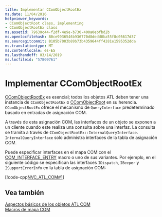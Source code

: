 ```yaml
---
title: Implementar CComObjectRootEx
ms.date: 11/04/2016
helpviewer_keywords:
- CComObjectRoot class, implementing
- CComObjectRootEx class
ms.assetid: 79630c44-f2df-4e9e-b730-400a0ebfbd2b
ms.openlocfilehash: 80ce9936546b936770d8dedd0ba55f8c05617d37
ms.sourcegitcommit: 8105b7003b89b73b4359644ff4281e1595352dda
ms.translationtype: MT
ms.contentlocale: es-ES
ms.lasthandoff: 03/14/2019
ms.locfileid: "57809761"
---
```

# <a name="implementing-ccomobjectrootex"></a>Implementar CComObjectRootEx

[CComObjectRootEx](../atl/reference/ccomobjectrootex-class.md) es esencial; todos los objetos ATL deben tener una instancia de `CComObjectRootEx` o [CComObjectRoot](../atl/reference/ccomobjectroot-class.md) en su herencia. `CComObjectRootEx` ofrece el mecanismo de `QueryInterface` predeterminado basado en entradas de asignación COM.

A través de esta asignación COM, las interfaces de un objeto se exponen a un cliente cuando este realiza una consulta sobre una interfaz. La consulta se tramita a través de `CComObjectRootEx::InternalQueryInterface`. `InternalQueryInterface` solo administra interfaces de la tabla de asignación COM.

Puede especificar interfaces en el mapa COM con el [COM_INTERFACE_ENTRY](reference/com-interface-entry-macros.md#com_interface_entry) macro o uno de sus variantes. Por ejemplo, en el siguiente código se especifican las interfaces `IDispatch`, `IBeeper` y `ISupportErrorInfo` en la tabla de asignación COM:

[!code-cpp[NVC_ATL_COM#1](../atl/codesnippet/cpp/implementing-ccomobjectrootex_1.h)]

## <a name="see-also"></a>Vea también

[Aspectos básicos de los objetos ATL COM](../atl/fundamentals-of-atl-com-objects.md)<br/>
[Macros de mapa COM](../atl/reference/com-map-macros.md)
